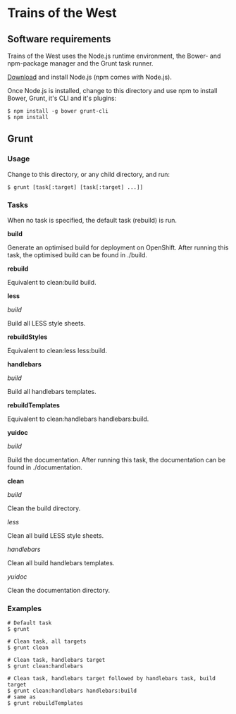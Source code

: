 # Trains of the West

## Software requirements

Trains of the West uses the Node.js runtime environment, the Bower- and npm-package manager and the Grunt task runner.

[Download][node.js] and install Node.js (npm comes with Node.js).

Once Node.js is installed, change to this directory and use npm to install Bower, Grunt, it's CLI and it's plugins:

    $ npm install -g bower grunt-cli
    $ npm install

## Grunt

### Usage

Change to this directory, or any child directory, and run:

    $ grunt [task[:target] [task[:target] ...]]

### Tasks

When no task is specified, the default task (rebuild) is run.

**build**

Generate an optimised build for deployment on OpenShift. After running this task, the optimised build can be found in ./build.

**rebuild**

Equivalent to clean:build build.

**less**

*build*

Build all LESS style sheets.

**rebuildStyles**

Equivalent to clean:less less:build.

**handlebars**

*build*

Build all handlebars templates.

**rebuildTemplates**

Equivalent to clean:handlebars handlebars:build.

**yuidoc**

*build*

Build the documentation. After running this task, the documentation can be found in ./documentation.

**clean**

*build*

Clean the build directory.

*less*

Clean all build LESS style sheets.

*handlebars*

Clean all build handlebars templates.

*yuidoc*

Clean the documentation directory.

### Examples

    # Default task
    $ grunt

    # Clean task, all targets
    $ grunt clean

    # Clean task, handlebars target
    $ grunt clean:handlebars

    # Clean task, handlebars target followed by handlebars task, build target
    $ grunt clean:handlebars handlebars:build
    # same as
    $ grunt rebuildTemplates

[node.js]: http://nodejs.org/ "Node.js Homepage"

